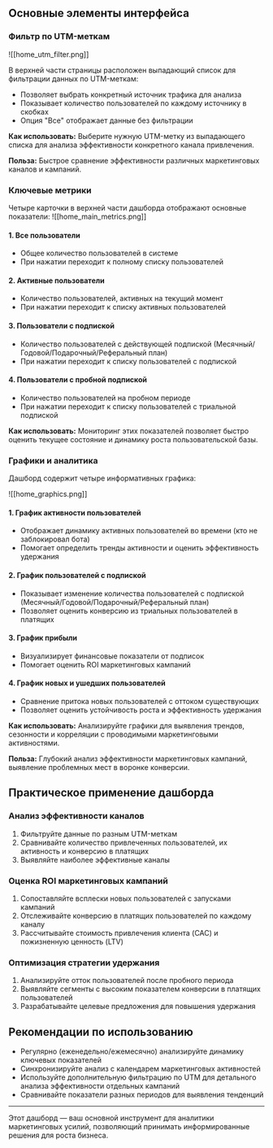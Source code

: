 
## Основные элементы интерфейса

### Фильтр по UTM-меткам

![[home_utm_filter.png]]

В верхней части страницы расположен выпадающий список для фильтрации данных по UTM-меткам:

- Позволяет выбрать конкретный источник трафика для анализа
- Показывает количество пользователей по каждому источнику в скобках
- Опция "Все" отображает данные без фильтрации

**Как использовать:** Выберите нужную UTM-метку из выпадающего списка для анализа эффективности конкретного канала привлечения.

**Польза:** Быстрое сравнение эффективности различных маркетинговых каналов и кампаний.

### Ключевые метрики

Четыре карточки в верхней части дашборда отображают основные показатели:
![[home_main_metrics.png]]

#### 1. Все пользователи
- Общее количество пользователей в системе
- При нажатии переходит к полному списку пользователей

#### 2. Активные пользователи
- Количество пользователей, активных на текущий момент
- При нажатии переходит к списку активных пользователей

#### 3. Пользователи с подпиской
- Количество пользователей с действующей подпиской (Месячный/Годовой/Подарочный/Реферальный план)
- При нажатии переходит к списку пользователей с подпиской

#### 4. Пользователи с пробной подпиской
- Количество пользователей на пробном периоде
- При нажатии переходит к списку пользователей с триальной подпиской

**Как использовать:** Мониторинг этих показателей позволяет быстро оценить текущее состояние и динамику роста пользовательской базы.

### Графики и аналитика

Дашборд содержит четыре информативных графика:

![[home_graphics.png]]
#### 1. График активности пользователей
- Отображает динамику активных пользователей во времени (кто не заблокировал бота)
- Помогает определить тренды активности и оценить эффективность удержания

#### 2. График пользователей с подпиской
- Показывает изменение количества пользователей с подпиской (Месячный/Годовой/Подарочный/Реферальный план)
- Позволяет оценить конверсию из триальных пользователей в платящих

#### 3. График прибыли
- Визуализирует финансовые показатели от подписок
- Помогает оценить ROI маркетинговых кампаний

#### 4. График новых и ушедших пользователей
- Сравнение притока новых пользователей с оттоком существующих
- Позволяет оценить устойчивость роста и эффективность удержания

**Как использовать:** Анализируйте графики для выявления трендов, сезонности и корреляции с проводимыми маркетинговыми активностями.

**Польза:** Глубокий анализ эффективности маркетинговых кампаний, выявление проблемных мест в воронке конверсии.

## Практическое применение дашборда

### Анализ эффективности каналов
1. Фильтруйте данные по разным UTM-меткам
2. Сравнивайте количество привлеченных пользователей, их активность и конверсию в платящих
3. Выявляйте наиболее эффективные каналы

### Оценка ROI маркетинговых кампаний
1. Сопоставляйте всплески новых пользователей с запусками кампаний
2. Отслеживайте конверсию в платящих пользователей по каждому каналу
3. Рассчитывайте стоимость привлечения клиента (CAC) и пожизненную ценность (LTV)

### Оптимизация стратегии удержания
1. Анализируйте отток пользователей после пробного периода
2. Выявляйте сегменты с высоким показателем конверсии в платящих пользователей
3. Разрабатывайте целевые предложения для повышения удержания

## Рекомендации по использованию

- Регулярно (еженедельно/ежемесячно) анализируйте динамику ключевых показателей
- Синхронизируйте анализ с календарем маркетинговых активностей
- Используйте дополнительную фильтрацию по UTM для детального анализа эффективности отдельных кампаний
- Сравнивайте показатели разных периодов для выявления тенденций

---

Этот дашборд — ваш основной инструмент для аналитики маркетинговых усилий, позволяющий принимать информированные решения для роста бизнеса.
